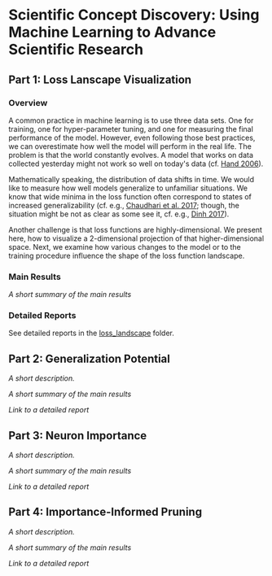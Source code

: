 # Scientific Concept Discovery: Using Machine Learning to Advance Scientific Research

## Part 1: Loss Lanscape Visualization

### Overview

A common practice in machine learning is to use three data sets. One for training, one for hyper-parameter tuning, and one for measuring the final performance of the model. However, even following those best practices, we can overestimate how well the model will perform in the real life. The problem is that the world constantly evolves. A model that works on data collected yesterday might not work so well on today's data (cf. [Hand 2006](https://projecteuclid.org/journals/statistical-science/volume-21/issue-1/Classifier-Technology-and-the-Illusion-of-Progress/10.1214/088342306000000060.full)).

Mathematically speaking, the distribution of data shifts in time. We would like to measure how well models generalize to unfamiliar situations. We know that wide minima in the loss function often correspond to states of increased generalizability (cf. e.g., [Chaudhari et al. 2017](https://openreview.net/forum?id=B1YfAfcgl); though, the situation might be not as clear as some see it, cf. e.g., [Dinh 2017](http://proceedings.mlr.press/v70/dinh17b.html)).

Another challenge is that loss functions are highly-dimensional. We present here, how to visualize a 2-dimensional projection of that higher-dimensional space. Next, we examine how various changes to the model or to the training procedure influence the shape of the loss function landscape.

### Main Results

*A short summary of the main results*

### Detailed Reports

See detailed reports in the [loss_landscape](loss_landscape) folder.

## Part 2: Generalization Potential

*A short description.*

*A short summary of the main results*

*Link to a detailed report*

## Part 3: Neuron Importance

*A short description.*

*A short summary of the main results*

*Link to a detailed report*

## Part 4: Importance-Informed Pruning

*A short description.*

*A short summary of the main results*

*Link to a detailed report*
